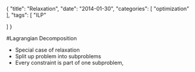 {
  "title": "Relaxation",
  "date": "2014-01-30",
  "categories": [
  "optimization"  
],
  "tags": [
    "ILP"
    
  ]
}


#Lagrangian Decomposition

- Special case of relaxation
- Split up problem into subproblems
- Every constraint is part of one subproblem, 
